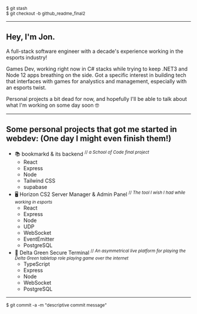 <sup>$ git stash</sup><br />
<sup>$ git checkout -b github_readme_final2</sup>

---

## Hey, I'm Jon.

A full-stack software engineer with a decade's experience working in the esports industry!

Games Dev, working right now in C# stacks while trying to keep .NET3 and Node 12 apps breathing on the side.
Got a specific interest in building tech that interfaces with games for analystics and management, especially with an esports twist.

Personal projects a bit dead for now, and hopefully I'll be able to talk about what I'm working on some day soon 🤓


---

## Some personal projects that got me started in webdev: (One day I might even finish them!)

  - 📚 bookmarkd & its backend <sup>// _a School of Code final project_</sup>
    - React
    - Express
    - Node
    - Tailwind CSS
    - supabase
  - 🖥 Horizon CS2 Server Manager & Admin Panel <sup>// _The tool I wish I had while working in esports_</sup>
    - React
    - Express
    - Node
    - UDP
    - WebSocket
    - EventEmitter
    - PostgreSQL
  - 📼 Delta Green Secure Terminal <sup>// _An asymmetrical live platform for playing the Delta Green tabletop role playing game over the internet_</sup>
    - TypeScript
    - Express
    - Node
    - WebSocket
    - PostgreSQL
   
---



<sup>$ git commit -a -m "descriptive commit message"</sup>
